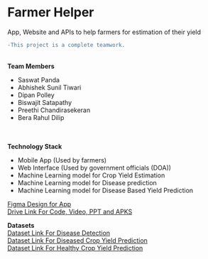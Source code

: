 # Farmer Helper
App, Website and APIs to help farmers for estimation of their yield



```diff
-This project is a complete teamwork.
```

<br>
<b>Team Members</b>
<br>
<ul>
  <li>Saswat Panda</li>
  <li>Abhishek Sunil Tiwari</li>
  <li>Dipan Polley</li>
  <li>Biswajit Satapathy</li>
  <li>Preethi Chandirasekeran</li>
  <li>Bera Rahul Dilip</li>
</ul>
<br>
<br>
<b>Technology Stack</b>

<ul>
  <li>Mobile App (Used by farmers)</li>
  <li>Web Interface (Used by government officials (DOA))</li>
  <li>Machine Learning model for Crop Yield Estimation</li>
  <li>Machine Learning model for Disease prediction</li>
  <li>Machine Learning model for Disease Based Yield Prediction</li>
</ul>

<a href="https://www.figma.com/file/mhtGuzwvJvB26OuOdnlS8b/SIH_PRO_2?node-id=0%3A1">Figma Design for App</a>
<br>
<a href="https://drive.google.com/drive/folders/19iBT22t-asQ0j0iyeWdhZZv0NbuT0YDi?usp=sharing">Drive Link For Code, Video, PPT and APKS</a>
<br>

<b>Datasets</b>
<br>
<a href="https://drive.google.com/drive/folders/1RMjG4Vvg5aGCGlSS5KjTpWaOlPDuQrMw?usp=sharing">Dataset Link For Disease Detection</a>
<br>
<a href="https://drive.google.com/file/d/1RtQu52iitkpbUriVzpJcN_4wwuNycA80/view?usp=sharing">Dataset Link For Diseased Crop Yield Prediction</a>
<br>
<a href="https://aps.dac.gov.in/APY/Public_Report1.aspx">Dataset Link For Healthy Crop Yield Prediction</a>


